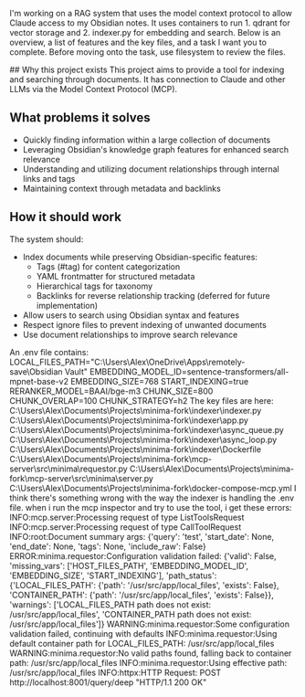 I'm working on a RAG system that uses the model context protocol to allow Claude access to my Obsidian notes. It uses containers to run 1. qdrant for vector storage and 2. indexer.py for embedding and search. Below is an overview, a list of features and the key files, and a task I want you to complete. Before moving onto the task, use filesystem to review the files.

<overview>
## Why this project exists
This project aims to provide a tool for indexing and searching through documents. It has connection to Claude and other LLMs via the Model Context Protocol (MCP).

## What problems it solves
- Quickly finding information within a large collection of documents
- Leveraging Obsidian's knowledge graph features for enhanced search relevance
- Understanding and utilizing document relationships through internal links and tags
- Maintaining context through metadata and backlinks

## How it should work
The system should:
- Index documents while preserving Obsidian-specific features:
  - Tags (#tag) for content categorization
  - YAML frontmatter for structured metadata
  - Hierarchical tags for taxonomy
  - Backlinks for reverse relationship tracking (deferred for future implementation)
- Allow users to search using Obsidian syntax and features
- Respect ignore files to prevent indexing of unwanted documents
- Use document relationships to improve search relevance
</overview>

<features>
An .env file contains: 
LOCAL_FILES_PATH="C:\Users\Alex\OneDrive\Apps\remotely-save\Obsidian Vault"
EMBEDDING_MODEL_ID=sentence-transformers/all-mpnet-base-v2
EMBEDDING_SIZE=768
START_INDEXING=true 
RERANKER_MODEL=BAAI/bge-m3
CHUNK_SIZE=800
CHUNK_OVERLAP=100
CHUNK_STRATEGY=h2
</features>

<files>
The key files are here:
C:\Users\Alex\Documents\Projects\minima-fork\indexer\indexer.py
C:\Users\Alex\Documents\Projects\minima-fork\indexer\app.py
C:\Users\Alex\Documents\Projects\minima-fork\indexer\async_queue.py
C:\Users\Alex\Documents\Projects\minima-fork\indexer\async_loop.py
C:\Users\Alex\Documents\Projects\minima-fork\indexer\Dockerfile
C:\Users\Alex\Documents\Projects\minima-fork\mcp-server\src\minima\requestor.py
C:\Users\Alex\Documents\Projects\minima-fork\mcp-server\src\minima\server.py
C:\Users\Alex\Documents\Projects\minima-fork\docker-compose-mcp.yml
</files>

<task>
I think there's something wrong with the way the indexer is handling the .env file. when i run the mcp inspector and try to use the tool, i get these errors: 
INFO:mcp.server:Processing request of type ListToolsRequest
INFO:mcp.server:Processing request of type CallToolRequest
INFO:root:Document summary args: {'query': 'test', 'start_date': None, 'end_date': None, 'tags': None, 'include_raw': False}
ERROR:minima.requestor:Configuration validation failed: {'valid': False, 'missing_vars': ['HOST_FILES_PATH', 'EMBEDDING_MODEL_ID', 'EMBEDDING_SIZE', 'START_INDEXING'], 'path_status': {'LOCAL_FILES_PATH': {'path': '/usr/src/app/local_files', 'exists': False}, 'CONTAINER_PATH': {'path': '/usr/src/app/local_files', 'exists': False}}, 'warnings': ['LOCAL_FILES_PATH path does not exist: /usr/src/app/local_files', 'CONTAINER_PATH path does not exist: /usr/src/app/local_files']}
WARNING:minima.requestor:Some configuration validation failed, continuing with defaults INFO:minima.requestor:Using default container path for LOCAL_FILES_PATH: /usr/src/app/local_files
WARNING:minima.requestor:No valid paths found, falling back to container path: /usr/src/app/local_files INFO:minima.requestor:Using effective path: /usr/src/app/local_files
INFO:httpx:HTTP Request: POST http://localhost:8001/query/deep "HTTP/1.1 200 OK" 
 </task>
